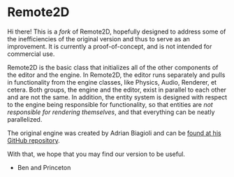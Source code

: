 Remote2D
========
Hi there! This is a _fork_ of Remote2D, hopefully designed
to address some of the inefficiencies of the original version
and thus to serve as an improvement. It is currently a 
proof-of-concept, and is not intended for commercial use.


Remote2D is the basic class that initializes all of the other
components of the editor and the engine.
In Remote2D, the editor runs separately and pulls in 
functionality from the engine classes, like Physics, Audio,
Renderer, et cetera. Both groups, the engine and the editor, 
exist in parallel to each other and are not the same. In
addition, the entity system is designed with respect to the
engine being responsible for functionality, so that entities
are _not responsible for rendering themselves_, and that
everything can be neatly parallelized.


The original engine was created by Adrian Biagioli and can
be [found at his GitHub repository](https://github.com/Flafla2/Remote2D-Engine).

With that, we hope that you may find our version to be 
useful.
* Ben and Princeton
